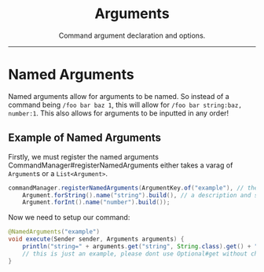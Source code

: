 <center><h1>Arguments</h1></center>
<center><p>Command argument declaration and options.</p></center>

---

# Named Arguments
Named arguments allow for arguments to be named. So instead of a command being `/foo bar baz 1`, this will allow for `/foo bar string:baz, number:1`.
This also allows for arguments to be inputted in any order!

## Example of Named Arguments
Firstly, we must register the named arguments
CommandManager#registerNamedArguments either takes a varag of `Argument`s or a `List<Argument>`.
```java
commandManager.registerNamedArguments(ArgumentKey.of("example"), // the key of the argument
    Argument.forString().name("string").build(), // a description and suggestion can also be set in the argument builder!
    Argument.forInt().name("number").build());
```

Now we need to setup our command:
```java
@NamedArguments("example")
void execute(Sender sender, Arguments arguments) {
    println("string=" + arguments.get("string", String.class).get() + ", number=" + arguments.get("number", int.class).get()); // outputs string=baz, number=1
    // this is just an example, please dont use Optional#get without checking if the value is present/empty first!
}
```

